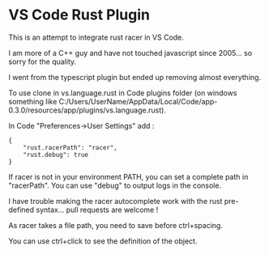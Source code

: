 VS Code Rust Plugin
===================

This is an attempt to integrate rust racer in VS Code.

I am more of a C++ guy and have not touched javascript since 2005... so sorry for the quality.

I went from the typescript plugin but ended up removing almost everything. 

To use clone in vs.language.rust in Code plugins folder 
(on windows something like C:/Users/UserName/AppData/Local/Code/app-0.3.0/resources/app/plugins/vs.language.rust).

In Code "Preferences->User Settings" add :

	{
		"rust.racerPath": "racer",
		"rust.debug": true
	}
	
If racer is not in your environment PATH, you can set a complete path in "racerPath".
You can use "debug" to output logs in the console.

I have trouble making the racer autocomplete work with the rust pre-defined syntax... pull requests are welcome !

As racer takes a file path, you need to save before ctrl+spacing.

You can use ctrl+click to see the definition of the object.